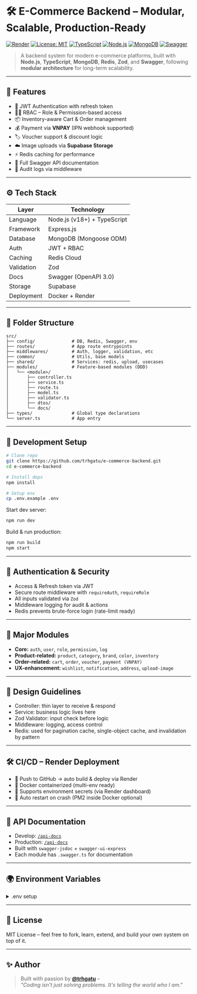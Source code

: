 # 🛠️ E-Commerce Backend – Modular, Scalable, Production-Ready

[![Render](https://img.shields.io/badge/render-live-success?logo=render&style=flat-square)](https://e-commerce-backend-develop.onrender.com/api-docs)
[![License: MIT](https://img.shields.io/badge/license-MIT-blue.svg?style=flat-square)](https://opensource.org/licenses/MIT)
[![TypeScript](https://img.shields.io/badge/code-typescript-blue?style=flat-square&logo=typescript)](https://www.typescriptlang.org/)
[![Node.js](https://img.shields.io/badge/node.js-18+-brightgreen?style=flat-square&logo=node.js)](https://nodejs.org/)
[![MongoDB](https://img.shields.io/badge/mongoDB-atlas-success?style=flat-square&logo=mongodb)](https://www.mongodb.com/atlas)
[![Swagger](https://img.shields.io/badge/docs-swagger-yellow?style=flat-square&logo=swagger)](https://e-commerce-backend-develop.onrender.com/api-docs)

> A backend system for modern e-commerce platforms, built with **Node.js**, **TypeScript**, **MongoDB**, **Redis**, **Zod**, and **Swagger**, following **modular architecture** for long-term scalability.

---

## 🚀 Features

- 🔐 JWT Authentication with refresh token
- 🧑‍⚖️ RBAC – Role & Permission-based access
- 📦 Inventory-aware Cart & Order management
- 💰 Payment via **VNPAY** (IPN webhook supported)
- 🏷️ Voucher support & discount logic
- ☁️ Image uploads via **Supabase Storage**
- ⚡ Redis caching for performance
- 🔎 Full Swagger API documentation
- 🧾 Audit logs via middleware

---

## ⚙️ Tech Stack

| Layer         | Technology                          |
|---------------|--------------------------------------|
| Language      | Node.js (v18+) + TypeScript         |
| Framework     | Express.js                          |
| Database      | MongoDB (Mongoose ODM)              |
| Auth          | JWT + RBAC                          |
| Caching       | Redis Cloud                         |
| Validation    | Zod                                 |
| Docs          | Swagger (OpenAPI 3.0)               |
| Storage       | Supabase                            |
| Deployment    | Docker + Render                     |

---

## 🧱 Folder Structure

```
src/
├── config/              # DB, Redis, Swagger, env
├── routes/              # App route entrypoints
├── middlewares/         # Auth, logger, validation, etc
├── common/              # Utils, base models
├── shared/              # Services: redis, upload, usecases
├── modules/             # Feature-based modules (DDD)
│   └── <module>/
│       ├── controller.ts
│       ├── service.ts
│       ├── route.ts
│       ├── model.ts
│       ├── validator.ts
│       ├── dtos/
│       └── docs/
├── types/               # Global type declarations
└── server.ts            # App entry
```

---

## 🧪 Development Setup

```bash
# Clone repo
git clone https://github.com/trhgatu/e-commerce-backend.git
cd e-commerce-backend

# Install deps
npm install

# Setup env
cp .env.example .env
```

Start dev server:

```bash
npm run dev
```

Build & run production:

```bash
npm run build
npm start
```

---

## 🔐 Authentication & Security

- Access & Refresh token via JWT
- Secure route middleware with `requireAuth`, `requireRole`
- All inputs validated via `Zod`
- Middleware logging for audit & actions
- Redis prevents brute-force login (rate-limit ready)

---

## 💼 Major Modules

- **Core:** `auth`, `user`, `role`, `permission`, `log`
- **Product-related:** `product`, `category`, `brand`, `color`, `inventory`
- **Order-related:** `cart`, `order`, `voucher`, `payment (VNPAY)`
- **UX-enhancement:** `wishlist`, `notification`, `address`, `upload-image`

---

## 🧠 Design Guidelines

- Controller: thin layer to receive & respond
- Service: business logic lives here
- Zod Validator: input check before logic
- Middleware: logging, access control
- Redis: used for pagination cache, single-object cache, and invalidation by pattern

---

## 🛠️ CI/CD – Render Deployment

- 🎯 Push to GitHub → auto build & deploy via Render
- 🧱 Docker containerized (multi-env ready)
- 🧩 Supports environment secrets (via Render dashboard)
- 🔄 Auto restart on crash (PM2 inside Docker optional)

---

## 📘 API Documentation

- Develop: [`/api-docs`](https://e-commerce-backend-develop.onrender.com/api-docs)
- Production: [`/api-docs`](https://e-commerce-backend-prod-v1.onrender.com/api-docs)
- Built with `swagger-jsdoc` + `swagger-ui-express`
- Each module has `.swagger.ts` for documentation

---

## 🌍 Environment Variables

<details>
<summary>.env setup</summary>

```env
# Server
PORT=5000
NODE_ENV=development
API_URL=http://localhost:5000/api/v1

# MongoDB
MONGODB_URI=mongodb://localhost:27017/ecommerce

# Redis
REDIS_USERNAME=default
REDIS_HOST=your.redis.host
REDIS_PORT=12345
REDIS_PASSWORD=your_password

# JWT
JWT_SECRET=your_jwt_secret

# Supabase
SUPABASE_URL=https://xyz.supabase.co
SUPABASE_SERVICE_ROLE_KEY=your_supabase_key

# VNPAY
VNP_TMNCODE=your_code
VNP_HASH_SECRET=your_secret
VNP_URL=https://sandbox.vnpayment.vn/paymentv2/vpcpay.html
VNP_RETURN_URL=https://yourdomain.com/api/v1/payments/vnpay/return
```

</details>

---

## 📜 License

MIT License – feel free to fork, learn, extend, and build your own system on top of it.

---

## ✨ Author

> Built with passion by [**@trhgatu**](https://github.com/trhgatu) –  
> *"Coding isn't just solving problems. It's telling the world who I am."*
